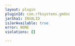 ```yaml
---
layout: plugin
pluginId: com.rfksystems.gmdoc
jarSha1: INVALID
isJarAvailable: true
error: NONE
violations: []

---
```

